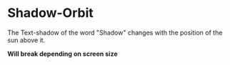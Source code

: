# Shadow-Orbit

The Text-shadow of the word "Shadow" changes with the position of the sun above it.

**Will break depending on screen size**
